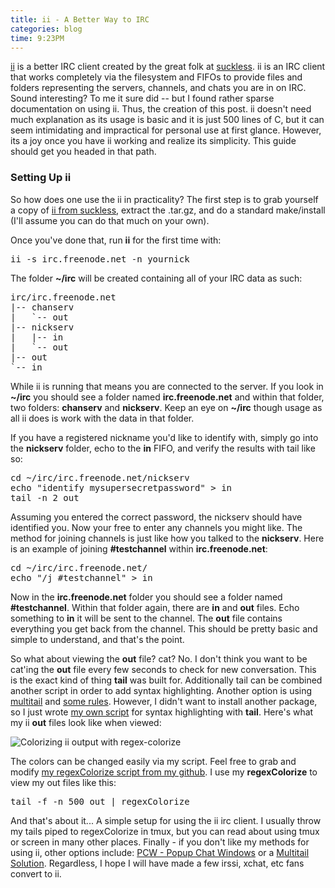 ```yaml
---
title: ii - A Better Way to IRC
categories: blog
time: 9:23PM
---
```

[ii](http://tools.suckless.org/ii) is a better IRC client created by the great folk at [suckless](http://suckless.org). ii is an IRC client that works completely via the filesystem and FIFOs to provide files and folders representing the servers, channels, and chats you are in on IRC. Sound interesting? To me it sure did -- but I found rather sparse documentation on using ii. Thus, the creation of this post. ii doesn't need much explanation as its usage is basic and it is just 500 lines of C, but it can seem intimidating and impractical for personal use at first glance. However, its a joy once you have ii working and realize its simplicity. This guide should get you headed in that path.


### Setting Up ii
So how does one use the ii in practicality? The first step is to grab yourself a copy of [ii from suckless](http://tools.suckless.org/ii), extract the .tar.gz, and do a standard make/install (I'll assume you can do that much on your own).

Once you've done that, run **ii** for the first time with:

<pre class="sh_c">ii -s irc.freenode.net -n yournick</pre>

The folder **~/irc** will be created containing all of your IRC data as such: 

<pre class="sh_c">
irc/irc.freenode.net
|-- chanserv
|   `-- out
|-- nickserv
|   |-- in
|   `-- out
|-- out
`-- in
</pre>

While ii is running that means you are connected to the server. If you look in **~/irc** you should see a folder named **irc.freenode.net** and within that folder, two folders: **chanserv** and **nickserv**. Keep an eye on **~/irc** though usage as all ii does is work with the data in that folder.

If you have a registered nickname you'd like to identify with, simply go into the **nickserv** folder, echo to the **in** FIFO, and verify the results with tail like so:

<pre class="sh_c">cd ~/irc/irc.freenode.net/nickserv
echo "identify mysupersecretpassword" > in
tail -n 2 out
</pre>

Assuming you entered the correct password, the nickserv should have identified you. Now your free to enter any channels you might like. The method for joining channels is just like how you talked to the **nickserv**. Here is an example of joining **#testchannel** within **irc.freenode.net**:

<pre class="sh_c">cd ~/irc/irc.freenode.net/
echo "/j #testchannel" > in
</pre>

Now in the **irc.freenode.net** folder you should see a folder named **#testchannel**. Within that folder again, there are **in** and **out** files. Echo something to **in** it will be sent to the channel. The **out** file contains everything you get back from the channel. This should be pretty basic and simple to understand, and that's the point.

So what about viewing the **out** file? cat? No. I don't think you want to be cat'ing the **out** file every few seconds to check for new conversation. This is the exact kind of thing **tail** was built for. Additionally tail can be combined another script in order to add syntax highlighting. Another option is using [multitail](http://www.vanheusden.com/multitail) and [some rules](http://nion.modprobe.de/blog/archives/440-Using-the-ii-irc-client.html). However, I didn't want to install another package, so I just wrote [my own script](http://github.com/mil/configs-and-bins/blob/master/bins/regexColorize) for syntax highlighting with **tail**. Here's what my ii **out** files look like when viewed:

<img src="/images/regex-colorize.png" alt="Colorizing ii output with regex-colorize" />

The colors can be changed easily via my script. Feel free to grab and modify [my regexColorize script from my github]( http://github.com/mil/configs-and-bins/blob/master/bins/regexColorize). I use my **regexColorize** to view my out files like this:

<pre class="sh_c">tail -f -n 500 out | regexColorize</pre>

And that's about it... A simple setup for using the ii irc client. I usually throw my tails piped to regexColorize in tmux, but you can read about using tmux or screen in many other places.  Finally - if you don't like my methods for using ii, other options include: [PCW - Popup Chat Windows](http://bitbucket.org/emg/pcw) or a [Multitail Solution](http://nion.modprobe.de/blog/archives/440-Using-the-ii-irc-client.html). Regardless, I hope I will have made a few irssi, xchat, etc fans convert to ii.
